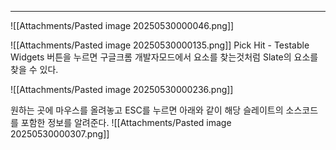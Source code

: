 ---
![[Attachments/Pasted image 20250530000046.png]]

![[Attachments/Pasted image 20250530000135.png]]
Pick Hit - Testable Widgets 버튼을 누르면 구글크롬 개발자모드에서 요소를 찾는것처럼 Slate의 요소를 찾을 수 있다.

![[Attachments/Pasted image 20250530000236.png]]

원하는 곳에 마우스를 올려놓고 ESC를 누르면 아래와 같이 해당 슬레이트의 소스코드를 포함한 정보를 알려준다.
![[Attachments/Pasted image 20250530000307.png]]